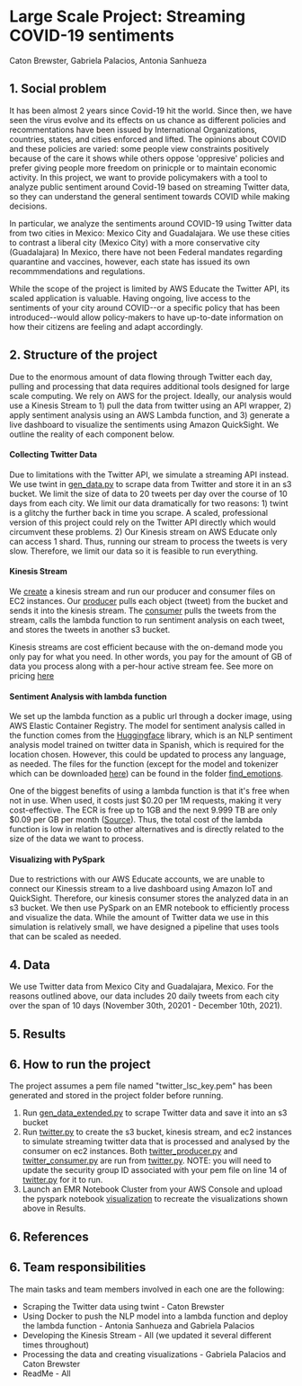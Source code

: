

# Large Scale Project: Streaming COVID-19 sentiments 
Caton Brewster, Gabriela Palacios, Antonia Sanhueza


## 1. Social problem

It has been almost 2 years since Covid-19 hit the world. Since then, we have seen the virus evolve and its effects on us chance as different policies and recommentations have been issued by International Organizations, countries, states, and cities enforced and lifted. The opinions about COVID and these policies are varied: some people view constraints positively because of the care it shows while others oppose 'oppresive' policies and prefer giving people more freedom on prinicple or to maintain economic activity. In this project, we want to provide policymakers with a tool to analyze public sentiment around Covid-19 based on streaming Twitter data, so they can understand the general sentiment towards COVID while making decisions. 

In particular, we analyze the sentiments around COVID-19 using Twitter data from two cities in Mexico: Mexico City and Guadalajara. We use these cities to contrast a liberal city (Mexico City) with a more conservative city (Guadalajara) In Mexico, there have not been Federal mandates regarding quarantine and vaccines, however, each state has issued its own recommmendations and regulations.

While the scope of the project is limited by AWS Educate the Twitter API, its scaled application is valuable. Having ongoing, live access to the sentiments of your city around COVID--or a specific policy that has been introduced--would allow policy-makers to have up-to-date information on how their citizens are feeling and adapt accordingly. 


## 2. Structure of the project

Due to the enormous amount of data flowing through Twitter each day, pulling and processing that data requires additional tools designed for large scale computing. We rely on AWS for the project. Ideally, our analysis would use a Kinesis Stream to 1) pull the data from twitter using an API wrapper, 2) apply sentiment analysis using an AWS Lambda function, and 3) generate a live dashboard to visualize the sentiments using Amazon QuickSight. We outline the reality of each component below. 

#### Collecting Twitter Data
Due to limitations with the Twitter API, we simulate a streaming API instead. We use twint in [gen_data.py](https://github.com/catonbrewster1/covid-policy-sentiments/blob/main/gen_data_extended.py) to scrape data from Twitter and store it in an s3 bucket. We limit the size of data to 20 tweets per day over the course of 10 days from each city. We limit our data dramatically for two reasons: 1) twint is a glitchy the further back in time you scrape. A scaled, professional version of this project could rely on the Twitter API directly which would circumvent these problems. 2) Our Kinesis stream on AWS Educate only can access 1 shard. Thus, running our stream to process the tweets is very slow. Therefore, we limit our data so it is feasible to run everything. 

#### Kinesis Stream
We [create](https://github.com/catonbrewster1/covid-policy-sentiments/blob/main/twitter.py) a kinesis stream and run our producer and consumer files on EC2 instances. Our [producer](https://github.com/catonbrewster1/covid-policy-sentiments/blob/main/twitter_producer.py) pulls each object (tweet) from the bucket and sends it into the kinesis stream. The [consumer](https://github.com/catonbrewster1/covid-policy-sentiments/blob/main/twitter_consumer.py) pulls the tweets from the stream, calls the lambda function to run sentiment analysis on each tweet, and stores the tweets in another s3 bucket. 

Kinesis streams are cost efficient because with the on-demand mode you only pay for what you need. In other words, you pay for the amount of GB of data you process along with a per-hour active stream fee. See more on pricing [here](https://aws.amazon.com/kinesis/data-streams/pricing/?nc=sn&loc=3) 

#### Sentiment Analysis with lambda function
We set up the lambda function as a public url through a docker image, using AWS Elastic Container Registry. The model for sentiment analysis called in the function comes from the [Huggingface](https://huggingface.co/daveni/twitter-xlm-roberta-emotion-es?text=hola) library, which is an NLP sentiment analysis model trained on twitter data in Spanish, which is required for the location chosen. However, this could be updated to process any language, as needed.  The files for the function (except for the model and tokenizer which can be downloaded [here](https://huggingface.co/daveni/twitter-xlm-roberta-emotion-es?text=hola)) can be found in the folder [find_emotions](https://github.com/catonbrewster1/covid-policy-sentiments/tree/main/find_emotions). 

One of the biggest benefits of using a lambda function is that it's free when not in use. When used, it costs just $0.20 per 1M requests, making it very cost-effective. The ECR is free up to 1GB and the next 9.999 TB are only $0.09 per GB per month ([Source](https://aws.amazon.com/ecr/pricing/)). Thus, the total cost of the lambda function is low in relation to other alternatives and is directly related to the size of the data we want to process.

#### Visualizing with PySpark
Due to restrictions with our AWS Educate accounts, we are unable to connect our Kinessis stream to a live dashboard using Amazon IoT and QuickSight. Therefore, our kinesis consumer stores the analyzed data in an s3 bucket. We then use PySpark on an EMR notebook to efficiently process and visualize the data. While the amount of Twitter data we use in this simulation is relatively small, we have designed a pipeline that uses tools that can be scaled as needed. 


## 4. Data

We use Twitter data from Mexico City and Guadalajara, Mexico. For the reasons outlined above, our data includes 20 daily tweets from each city over the span of 10 days (November 30th, 20201 - December 10th, 2021).


## 5. Results

## 6. How to run the project

The project assumes a pem file named "twitter_lsc_key.pem" has been generated and stored in the project folder before running. 

1) Run [gen_data_extended.py](gen_data_extended.py) to scrape Twitter data and save it into an s3 bucket
2) Run [twitter.py](https://github.com/catonbrewster1/covid-policy-sentiments/blob/main/twitter.py) to create the s3 bucket, kinesis stream, and ec2 instances to simulate streaming twitter data that is processed and analysed by the consumer on ec2 instances. Both [twitter_producer.py](https://github.com/catonbrewster1/covid-policy-sentiments/blob/main/twitter_producer.py) and [twitter_consumer.py](https://github.com/catonbrewster1/covid-policy-sentiments/blob/main/twitter_consumer.py) are run from [twitter.py](https://github.com/catonbrewster1/covid-policy-sentiments/blob/main/twitter.py). NOTE: you will need to update the security group ID associated with your pem file on line 14 of [twitter.py](https://github.com/catonbrewster1/covid-policy-sentiments/blob/main/twitter.py) for it to run.
3) Launch an EMR Notebook Cluster from your AWS Console and upload the pyspark notebook [visualization](https://github.com/catonbrewster1/covid-policy-sentiments/blob/main/visualization.ipynb) to recreate the visualizations shown above in Results. 

## 6. References


## 6. Team responsibilities

The main tasks and team members involved in each one are the following:

- Scraping the Twitter data using twint - Caton Brewster
- Using Docker to push the NLP model into a lambda function and deploy the lambda function - Antonia Sanhueza and Gabriela Palacios
- Developing the Kinesis Stream - All (we updated it several different times throughout) 
- Processing the data and creating visualizations - Gabriela Palacios and Caton Brewster
- ReadMe - All
